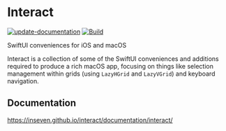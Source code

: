 # Interact

[![update-documentation](https://github.com/inseven/interact/actions/workflows/update-documentation.yaml/badge.svg)](https://github.com/inseven/interact/actions/workflows/update-documentation.yaml) [![Build](https://github.com/inseven/interact/actions/workflows/build.yaml/badge.svg)](https://github.com/inseven/interact/actions/workflows/build.yaml)

SwiftUI conveniences for iOS and macOS

Interact is a collection of some of the SwiftUI conveniences and additions required to produce a rich macOS app, focusing on things like selection management within grids (using `LazyHGrid` and `LazyVGrid`) and keyboard navigation.

## Documentation

https://inseven.github.io/interact/documentation/interact/

